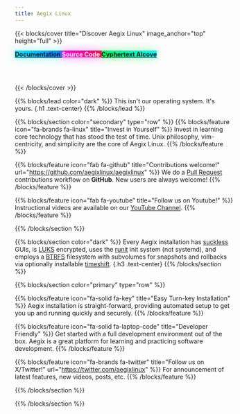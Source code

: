 ```yaml
---
title: Aegix Linux
---
```


<style>
.td-cover-block h1,
.td-cover-block .display-1 {
  color: #00ff9f !important;
  animation: sparkle-glow 2s ease-in-out infinite !important;
  cursor: pointer !important;
}
@keyframes sparkle-glow {
  0%, 100% {
    text-shadow: 0 2px 10px rgba(0, 0, 0, 0.9),
                 0 0 40px rgba(0, 255, 159, 0.9),
                 0 0 60px rgba(0, 255, 159, 0.6),
                 -2px -2px 15px rgba(0, 255, 159, 0.3);
  }
  50% {
    text-shadow: 0 2px 10px rgba(0, 0, 0, 0.9),
                 0 0 60px rgba(0, 255, 159, 1),
                 0 0 100px rgba(0, 255, 159, 0.8),
                 -2px -2px 25px rgba(0, 255, 159, 0.5);
  }
}
.td-arrow-down a,
.td-arrow-down .btn,
.td-arrow-down .fa-circle-chevron-down,
.td-arrow-down i {
  color: #00ff9f !important;
  animation: arrow-sparkle 2s ease-in-out infinite !important;
}
@keyframes arrow-sparkle {
  0%, 100% {
    color: #00ff9f !important;
    text-shadow: 0 0 25px rgba(0, 255, 159, 0.9),
                 0 0 45px rgba(0, 255, 159, 0.6) !important;
  }
  50% {
    color: #00ffcc !important;
    text-shadow: 0 0 50px rgba(0, 255, 159, 1),
                 0 0 80px rgba(0, 255, 159, 0.8) !important;
  }
}
</style>

<script>
document.addEventListener('DOMContentLoaded', function() {
  const title = document.querySelector('.td-cover-block h1, .td-cover-block .display-1');
  if (title) {
    title.style.cursor = 'pointer';
    title.addEventListener('click', function() {
      window.open('https://youtu.be/dQw4w9WgXcQ?si=Mb-JwEppw6mHXlbc', '_blank');
    });
  }
});
</script>

{{< blocks/cover title="Discover Aegix Linux" image_anchor="top" height="full" >}}

<!-- <div style="max-width: 700px; margin: 0 auto 30px auto;">
  <p style="color: white; text-shadow: 0 0 10px rgba(0,0,0,0.8); font-size: 1.4rem; background-color: rgba(0,0,0,0.6); padding: 18px; border-radius: 5px; line-height: 1.6;">
    Latest release <strong><a href="https://github.com/AegixLinux/aegixlinux/blob/master/RELEASE_NOTES.md" style="color: #77C8F1; text-decoration: none;">Blood Moon</a></strong> is available now.
    <br>Existing users can fix update issues by removing the [community] lines from /etc/pacman.conf
  </p>
</div> -->

<!-- 🌆 Cyberpunk theme buttons with neon glow effects -->
<a class="btn btn-lg me-3 mb-4" href="/docs/" style="background: linear-gradient(45deg, #00ffff, #0080ff); color: #0f0f23; border: none; text-shadow: none; font-weight: bold; box-shadow: 0 0 20px rgba(0, 255, 255, 0.4);">
  Documentation <i class="fas fa-arrow-alt-circle-right ms-2"></i>
</a>
<a class="btn btn-lg me-3 mb-4" href="https://github.com/AegixLinux" style="background: linear-gradient(45deg, #ff00ff, #ff0040); color: white; border: none; text-shadow: none; font-weight: bold; box-shadow: 0 0 20px rgba(255, 0, 255, 0.4);">
  Source Code <i class="fab fa-github ms-2"></i>
</a>
<!-- Cyberpunk Cyphertext Alcove button with matrix green glow -->
<a class="btn btn-lg me-3 mb-4" href="/docs/privacy/cyphertext-alcove/" style="background: linear-gradient(45deg, #00ff41, #00ffff); color: #0f0f23; border: none; text-shadow: none; font-weight: bold; box-shadow: 0 0 20px rgba(0, 255, 65, 0.4);">
  Cyphertext Alcove <i class="fas fa-lock ms-2"></i>
</a>
<br>
<div style="text-align: center; margin-top: 60px;">
  <a href="#td-block-1" aria-label="Read more" style="display: inline-block; color: #00ff9f !important; text-decoration: none;">
    <i class="fa-solid fa-circle-chevron-down" style="font-size: 400%; color: #00ff9f !important;"></i>
  </a>
</div>
{{< /blocks/cover >}}


{{% blocks/lead color="dark" %}}
This isn't our operating system.
It's yours.
{.h1 .text-center}
{{% /blocks/lead %}}


<!-- Updated section colors to match theme -->
{{% blocks/section color="secondary" type="row" %}}
{{% blocks/feature icon="fa-brands fa-linux" title="Invest in Yourself" %}}
Invest in learning core technology that has stood the test of time. Unix philosophy, vim-centricity, and simplicity are the core of Aegix Linux.
{{% /blocks/feature %}}


{{% blocks/feature icon="fab fa-github" title="Contributions welcome!" url="https://github.com/aegixlinux/aegixlinux" %}}
We do a [Pull Request](https://github.com/aegixlinux/aegixlinux/pulls) contributions workflow on **GitHub**. New users are always welcome!
{{% /blocks/feature %}}


{{% blocks/feature icon="fab fa-youtube" title="Follow us on Youtube!" %}}
Instructional videos are available on our [YouTube Channel](https://www.youtube.com/@aegixlinux).
{{% /blocks/feature %}}


{{% /blocks/section %}}


{{% blocks/section color="dark" %}}
Every Aegix installation has [suckless](https://suckless.org/) GUIs, is [LUKS](https://gitlab.com/cryptsetup/cryptsetup/) encrypted, uses the [runit](http://smarden.org/runit/) init system (not systemd), and employs a [BTRFS](https://btrfs.readthedocs.io/en/latest/) filesystem with subvolumes for snapshots and rollbacks via optionally installable [timeshift](https://teejeetech.com/timeshift/).
{.h3 .text-center}
{{% /blocks/section %}}


{{% blocks/section color="primary" type="row" %}}

{{% blocks/feature icon="fa-solid fa-key" title="Easy Turn-key Installation" %}}
Aegix installation is straight-forward, providing automated setup to get you up and running quickly and securely.
{{% /blocks/feature %}}

{{% blocks/feature icon="fa-solid fa-laptop-code" title="Developer Friendly" %}}
Get started with a full development environment out of the box. Aegix is a great platform for learning and practicing software development.
{{% /blocks/feature %}}

{{% blocks/feature icon="fa-brands fa-twitter" title="Follow us on X/Twitter!" url="https://twitter.com/aegixlinux" %}}
For announcement of latest features, new videos, posts, etc.
{{% /blocks/feature %}}

{{% /blocks/section %}}


<!-- {{% blocks/section color="white" %}}
<div style="text-align: center;">
  <img src="/aegix-icon-1.png" alt="Aegix logo" style="max-width: 300px; height: auto;">
  <!--p>The aegis of Aegix</p
</div> -->


{{% /blocks/section %}}